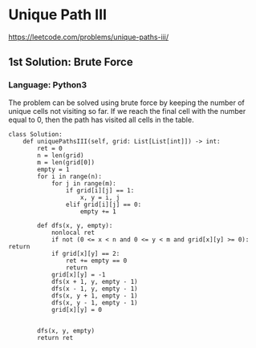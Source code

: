 # Unique Path III
https://leetcode.com/problems/unique-paths-iii/

## 1st Solution: Brute Force
### Language: Python3

The problem can be solved using brute force by keeping the number of unique cells not visiting so far. If we reach the final cell with the number equal to 0, 
then the path has visited all cells in the table. 

```python3
class Solution:
    def uniquePathsIII(self, grid: List[List[int]]) -> int:
        ret = 0
        n = len(grid)
        m = len(grid[0])
        empty = 1
        for i in range(n):
            for j in range(m):
                if grid[i][j] == 1:
                    x, y = i, j
                elif grid[i][j] == 0:
                    empty += 1
        
        def dfs(x, y, empty):
            nonlocal ret
            if not (0 <= x < n and 0 <= y < m and grid[x][y] >= 0): return
            if grid[x][y] == 2:
                ret += empty == 0
                return
            grid[x][y] = -1
            dfs(x + 1, y, empty - 1)
            dfs(x - 1, y, empty - 1)
            dfs(x, y + 1, empty - 1)
            dfs(x, y - 1, empty - 1)
            grid[x][y] = 0
            
            
        dfs(x, y, empty)
        return ret
```

